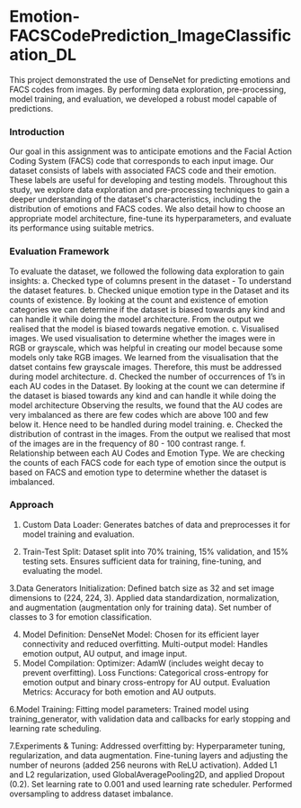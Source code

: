 # Emotion-FACSCodePrediction_ImageClassification_DL
This project demonstrated the use of DenseNet for predicting emotions and FACS codes from images. By performing data exploration, pre-processing, model training, and evaluation, we developed a robust model capable of predictions. 
### Introduction 
Our goal in this assignment was to anticipate emotions and the Facial Action Coding System (FACS) code that corresponds to each input image. Our dataset consists of labels with associated FACS code and their emotion. These labels are useful for developing and testing models. Throughout this study, we explore data exploration and pre-processing techniques to gain a deeper understanding of the dataset's characteristics, including the distribution of emotions and FACS codes. We also detail how to choose an appropriate model architecture, fine-tune its hyperparameters, and evaluate its performance using suitable metrics.
### Evaluation Framework
To evaluate the dataset, we followed the following data exploration to gain insights:
a. Checked type of columns present in the dataset - To understand the dataset features.
b. Checked unique emotion type in the Dataset and its counts of existence. By looking at the count and existence of emotion categories we can determine if the dataset is biased towards any kind and can handle it while doing the model architecture. From the output we realised that the model is biased towards negative emotion.
c. Visualised images.
We used visualisation to determine whether the images were in RGB or grayscale, which was helpful in creating our model because some models only take RGB images. We learned from the visualisation that the datset contains few grayscale images. Therefore, this must be addressed during model architecture.
d. Checked the number of occurrences of 1’s in each AU codes in the Dataset. By looking at the count we can determine if the dataset is biased towards any kind and can handle it while doing the model architecture Observing the results, we found that the AU codes are very imbalanced as there are few codes which are above 100 and few below it. Hence need to be handled during model training.
e. Checked the distribution of contrast in the images. From the output we realised that most of the images are in the frequency of 80 - 100 contrast range.
f. Relationship between each AU Codes and Emotion Type. We are checking the counts of each FACS code for each type of emotion since the output is based on FACS and emotion type to determine whether the dataset is imbalanced.
### Approach
1. Custom Data Loader: 
    Generates batches of data and preprocesses it for model training and evaluation.

2. Train-Test Split: 
    Dataset split into 70% training, 15% validation, and 15% testing sets.
    Ensures sufficient data for training, fine-tuning, and evaluating the model.

3.Data Generators Initialization:
    Defined batch size as 32 and set image dimensions to (224, 224, 3).
    Applied data standardization, normalization, and augmentation (augmentation only for training data).
    Set number of classes to 3 for emotion classification.

4. Model Definition:
    DenseNet Model: Chosen for its efficient layer connectivity and reduced overfitting.
    Multi-output model: Handles emotion output, AU output, and image input.
5. Model Compilation:
    Optimizer: AdamW (includes weight decay to prevent overfitting).
    Loss Functions: Categorical cross-entropy for emotion output and binary cross-entropy for AU output.
    Evaluation Metrics: Accuracy for both emotion and AU outputs.

6.Model Training:
    Fitting model parameters: Trained model using training_generator, with validation data and callbacks for early stopping and learning rate scheduling.

7.Experiments & Tuning:
    Addressed overfitting by:
      Hyperparameter tuning, regularization, and data augmentation.
      Fine-tuning layers and adjusting the number of neurons (added 256 neurons with ReLU activation).
      Added L1 and L2 regularization, used GlobalAveragePooling2D, and applied Dropout (0.2).
      Set learning rate to 0.001 and used learning rate scheduler.
Performed oversampling to address dataset imbalance.
